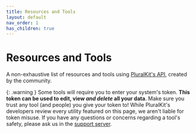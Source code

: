 ```yaml
---
title: Resources and Tools
layout: default
nav_order: 1
has_children: true
---
```

# Resources and Tools

A non-exhaustive list of resources and tools using [PluralKit's API](https://pluralkit.me/api/), created by the community.

{: .warning }
Some tools will require you to enter your system's token. **This token can be used to edit, view *and delete* all your data**. Make sure you trust any tool (and people) you give your token to! While PluralKit's developers review every utility featured on this page, we aren't liable for token misuse. If you have any questions or concerns regarding a tool's safety, please ask us in the [support server](https://discord.gg/PczBt78).